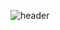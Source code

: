 ![header](https://capsule-render.vercel.app/api?type=waving&color=87CEEB&fontAlign=50&fontAlignY=30&text=Jihee%20Yun&descAlign=70&descAlignY=55&height=200&fontSize=60&fontColor=ffffff)
